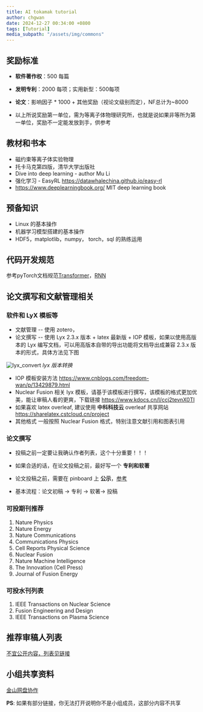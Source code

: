 ```yaml
---
title: AI tokamak tutorial
author: chgwan
date: 2024-12-27 00:34:00 +0800
tags: [Tutorial]
media_subpath: "/assets/img/commons"
---
```


## 奖励标准
- **软件著作权**：500 每篇
- **发明专利**：2000 每项；实用新型：500每项
- **论文**：影响因子 * 1000 + 其他奖励（视论文级别而定），NF总计为~8000
  
- 以上所说奖励第一单位，需为等离子体物理研究所，也就是说如果非等所为第一单位，奖励不一定能发放到手，供参考

## 教材和书本
- 磁约束等离子体实验物理
- 托卡马克第四版，清华大学出版社
- Dive into deep learning - author Mu Li
- 强化学习 - EasyRL https://datawhalechina.github.io/easy-rl 
- https://www.deeplearningbook.org/  MIT  deep learning book

## 预备知识
- Linux 的基本操作
- 机器学习模型搭建的基本操作
- HDF5，matplotlib，numpy， torch，sql 的熟练运用

## 代码开发规范
参考pyTorch文档规范[Transformer](https://github.com/pytorch/pytorch/blob/v2.6.0/torch/nn/modules/transformer.py#L57)，[RNN](https://github.com/pytorch/pytorch/blob/v2.6.0/torch/nn/modules/rnn.py#L470)

## 论文撰写和文献管理相关

### 软件和 LyX 模板等

- 文献管理 -- 使用 zotero，
- 论文撰写 -- 使用 Lyx 2.3.x 版本 + latex 最新版 + IOP 模板，如果以使用高版本的 Lyx 编写文档，可以用高版本自带的导出功能将文档导出成兼容 2.3.x 版本的形式，具体方法见下图

![lyx_convert](lyx_convert.png)
_lyx 版本转换_

- IOP 模板安装方法 https://www.cnblogs.com/freedom-wan/p/13429879.html
- Nuclear Fusion 相关 lyx 模板，请基于该模板进行撰写，该模板的格式更加优美，能让审稿人看的更爽，下载链接  https://www.kdocs.cn/l/ccj2tevnX0Tl
- 如果喜欢 latex overleaf, 建议使用 **中科科技云** overleaf 共享网站 https://sharelatex.cstcloud.cn/project
- 其他格式 一般按照 Nuclear Fusion 格式，特别注意文献引用和图表引用

### 论文撰写

- 投稿之前一定要让我确认作者列表，这个十分重要！！！

- 如果合适的话，在论文投稿之前，最好写一个 **专利和软著**

- 论文投稿之前，需要在 pinboard 上 **公示**，[参考](../paper-sub-procedure)

- 基本流程：论文初稿 &rarr; 专利 &rarr; 软著&rarr; 投稿

### 可投期刊推荐

1. Nature Physics
2. Nature Energy
3. Nature Communications
4. Communications Physics
5. Cell Reports Physical Science
6. Nuclear Fusion 
7. Nature Machine Intelligence
8. The Innovation (Cell Press)
9. Journal of Fusion Energy

### 可投水刊列表
1. IEEE Transactions on Nuclear Science
2. Fusion Engineering and Design
3. IEEE Transactions on Plasma Science

## 推荐审稿人列表
[不宜公开内容，列表见链接](https://kdocs.cn/l/cewDvJxZMyPX)

## 小组共享资料
[金山网盘协作](https://kdocs.cn/join/gxxq4mo)


**PS**: 如果有部分链接，你无法打开说明你不是小组成员，这部分内容不共享